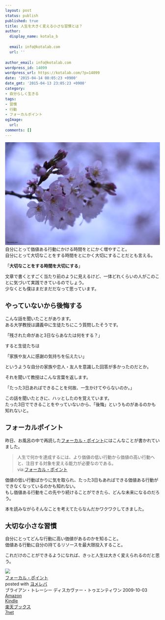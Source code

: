 ```yaml
---
layout: post
status: publish
published: true
title: 人生を大きく変える小さな習慣とは？
author:
  display_name: kotala_b

  email: info@kotalab.com
  url: ''

author_email: info@kotalab.com
wordpress_id: 14099
wordpress_url: https://kotalab.com/?p=14099
date: '2015-04-14 08:05:23 +0900'
date_gmt: '2015-04-13 23:05:23 +0900'
category:
- 自分らしく生きる
tags:
- 習慣
- 行動
- フォーカルポイント
ogImage:
  url:
comments: []
---
```

<p><img src="/wp-content/uploads/sakurasaku-yoyogi_140402_02.jpg" alt="sakurasaku-yoyogi_140402_02" width="780"  class="aligncenter wp-image-11324" /><br />
自分にとって価値ある行動にかける時間をとにかく増やすこと。<br />
自分にとって大切なことをする時間をとにかく大切にすることだとも言える。</p>
<p>「<strong>大切なことをする時間を大切にする</strong>」</p>
<p>文章で書くとすごく当たり前のように見えるけど、一体どれくらいの人がこのことに気づいて実践できているのでしょう。<br />
少なくとも僕はまだまだだなって思っています。<br />
</p>
<!--more-->
<h2>やっていないから後悔する</h2>
<p>こんな話を聞いたことがあります。<br />
ある大学教授は講義中に生徒たちにこう質問したそうです。</p>
<p>「残された命があと3日ならあなたは何をする？」</p>
<p>すると生徒たちは</p>
<p>「家族や友人に感謝の気持ちを伝えたい」</p>
<p>というような自分の家族や恋人・友人を意識した回答が多かったのだとか。</p>
<p>それを聞いて教授はこんな言葉を返します。</p>
<p><span class="b">「たった3日あればできることを何故、一生かけてやらないのか。」</span></p>
<p>この話を聞いたときに、ハッとしたのを覚えています。<br />
たった3日でできることをやっていないから、「後悔」というものがあるのかも知れないと。</p>
<h2>フォーカルポイント</h2>
<p>昨日、お風呂の中で再読した<a href="https://www.amazon.co.jp/exec/obidos/asin/4887597460/same-22/" rel="nofollow" target="_blank">フォーカル・ポイント</a>にはこんなことが書かれていました。</p>
<blockquote><p>人生で何かを達成するには、より価値の低い行動から価値の高い行動へと、注目する対象を変える能力が必要なのである。<br />
via:<a href="https://www.amazon.co.jp/exec/obidos/asin/4887597460/same-22/" rel="nofollow" target="_blank">フォーカル・ポイント</a></p></blockquote>
<p>価値の低い行動ばかりに気を取られ、たった3日もあればできる価値ある行動ができなくなっているのかも知れない。<br />
もし価値ある行動をこの先やり続けることができたら、どんな未来になるのだろう。</p>
<p>本を読みながらそんなことを考えてたらなんだかワクワクしてきました。</p>
<h2>大切な小さな習慣</h2>
<p>自分にとってどんな行動に高い価値があるのかを知ること。<br />
価値ある行動に自分の持てるリソースを最大限投入すること。</p>
<p>これだけのことができるようになれば、きっと人生は大きく変えられるのだと思う。</p>
<div class="booklink-box">
<div class="booklink-image"><a href="https://www.amazon.co.jp/exec/obidos/asin/4887597460/same-22/" rel="nofollow" target="_blank"><img src="https://images-fe.ssl-images-amazon.com/images/I/418J55UaMQL._SL160_.jpg" style="border: none;" /></a></div>
<div class="booklink-info">
<div class="booklink-name"><a href="https://www.amazon.co.jp/exec/obidos/asin/4887597460/same-22/" rel="nofollow" target="_blank">フォーカル・ポイント</a>
<div class="booklink-powered-date">posted with <a href="https://yomereba.com" rel="nofollow" target="_blank">ヨメレバ</a></div>
</div>
<div class="booklink-detail">ブライアン・トレーシー ディスカヴァー・トゥエンティワン 2009-10-03    </div>
<div class="booklink-link2">
<div class="shoplinkamazon"><a href="https://www.amazon.co.jp/exec/obidos/asin/4887597460/same-22/" rel="nofollow" target="_blank">Amazon</a></div>
<div class="shoplinkkindle"><a href="https://www.amazon.co.jp/gp/search?keywords=%83t%83H%81%5B%83J%83%8B%81E%83%7C%83C%83%93%83g&__mk_ja_JP=%83J%83%5E%83J%83i&url=node%3D2275256051&tag=same-22" rel="nofollow" target="_blank">Kindle</a></div>
<div class="shoplinkrakuten"><a href="http://c.af.moshimo.com/af/c/click?a_id=374939&p_id=56&pc_id=56&pl_id=637&s_v=b5Rz2P0601xu&url=http%3A%2F%2Fbooks.rakuten.co.jp%2Frb%2F6198900%2F" rel="nofollow" target="_blank">楽天ブックス</a><img src="http://i.af.moshimo.com/af/i/impression?a_id=374939&p_id=56&pc_id=56&pl_id=637" width="1" height="1" style="border:none;"></div>
<div class="shoplinkseven"><a href="https://ck.jp.ap.valuecommerce.com/servlet/referral?sid=2967684&pid=881104827&vc_url=http%3A%2F%2Fwww.7netshopping.jp%2Fbooks%2Fsearch_result%2F%3Fctgy%3Dbooks%26code%3D4887597460" target="_blank">7net</a><img src="http://atq.ad.valuecommerce.com/servlet/atq/gifbanner?sid=2967684&pid=881104827" height="1" width="1" border="0"></div>
</p></div>
</div>
<div class="booklink-footer"></div>
</div>
